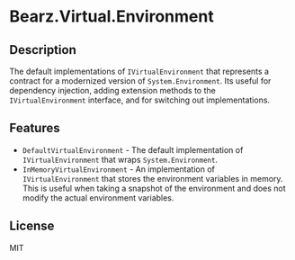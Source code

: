 # Bearz.Virtual.Environment

## Description

The default implementations of  `IVirtualEnvironment` that represents a contract for
a modernized version of `System.Environment`. Its useful for dependency injection, adding
extension methods to the `IVirtualEnvironment` interface, and for switching out implementations.

## Features 

- `DefaultVirtualEnvironment` - The default implementation of `IVirtualEnvironment` that
  wraps `System.Environment`.
- `InMemoryVirtualEnvironment` - An implementation of `IVirtualEnvironment` that stores
  the environment variables in memory. This is useful when taking a snapshot of the environment 
  and does not modify the actual environment variables.

## License 

MIT
